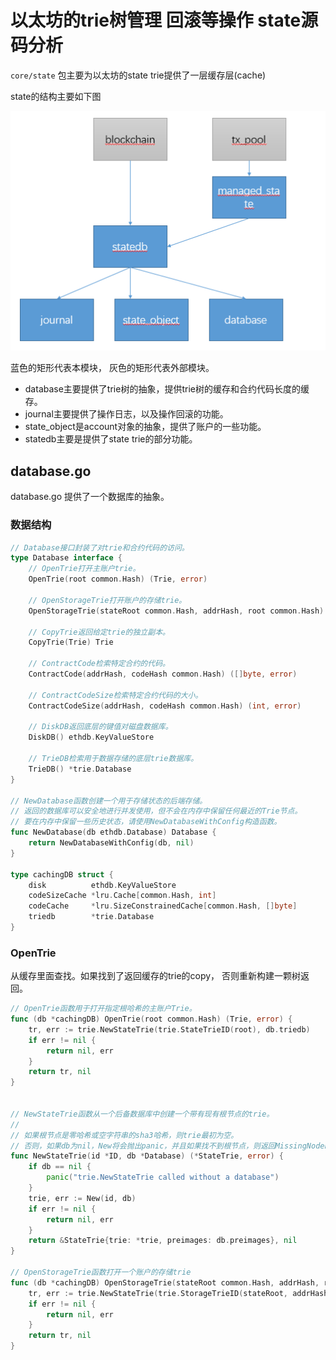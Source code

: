 # 以太坊的trie树管理 回滚等操作 state源码分析
`core/state` 包主要为以太坊的state trie提供了一层缓存层(cache)

state的结构主要如下图

<img src="../../img/state_1.png">

蓝色的矩形代表本模块， 灰色的矩形代表外部模块。
- database主要提供了trie树的抽象，提供trie树的缓存和合约代码长度的缓存。
- journal主要提供了操作日志，以及操作回滚的功能。
- state_object是account对象的抽象，提供了账户的一些功能。
- statedb主要是提供了state trie的部分功能。

## database.go
database.go 提供了一个数据库的抽象。

### 数据结构
```go
// Database接口封装了对trie和合约代码的访问。
type Database interface {
	// OpenTrie打开主账户trie。
	OpenTrie(root common.Hash) (Trie, error)

	// OpenStorageTrie打开账户的存储trie。
	OpenStorageTrie(stateRoot common.Hash, addrHash, root common.Hash) (Trie, error)

	// CopyTrie返回给定trie的独立副本。
	CopyTrie(Trie) Trie

	// ContractCode检索特定合约的代码。
	ContractCode(addrHash, codeHash common.Hash) ([]byte, error)

	// ContractCodeSize检索特定合约代码的大小。
	ContractCodeSize(addrHash, codeHash common.Hash) (int, error)

	// DiskDB返回底层的键值对磁盘数据库。
	DiskDB() ethdb.KeyValueStore

	// TrieDB检索用于数据存储的底层trie数据库。
	TrieDB() *trie.Database
}

// NewDatabase函数创建一个用于存储状态的后端存储。
// 返回的数据库可以安全地进行并发使用，但不会在内存中保留任何最近的Trie节点。
// 要在内存中保留一些历史状态，请使用NewDatabaseWithConfig构造函数。
func NewDatabase(db ethdb.Database) Database {
    return NewDatabaseWithConfig(db, nil)
}

type cachingDB struct {
    disk          ethdb.KeyValueStore
    codeSizeCache *lru.Cache[common.Hash, int]
    codeCache     *lru.SizeConstrainedCache[common.Hash, []byte]
    triedb        *trie.Database
}
```

### OpenTrie
从缓存里面查找。如果找到了返回缓存的trie的copy， 否则重新构建一颗树返回。
```go
// OpenTrie函数用于打开指定根哈希的主账户Trie。
func (db *cachingDB) OpenTrie(root common.Hash) (Trie, error) {
	tr, err := trie.NewStateTrie(trie.StateTrieID(root), db.triedb)
	if err != nil {
		return nil, err
	}
	return tr, nil
}


// NewStateTrie函数从一个后备数据库中创建一个带有现有根节点的trie。
// 
// 如果根节点是零哈希或空字符串的sha3哈希，则trie最初为空。
// 否则，如果db为nil，New将会抛出panic，并且如果找不到根节点，则返回MissingNodeError。
func NewStateTrie(id *ID, db *Database) (*StateTrie, error) {
    if db == nil {
        panic("trie.NewStateTrie called without a database")
    }
    trie, err := New(id, db)
    if err != nil {
        return nil, err
    }
    return &StateTrie{trie: *trie, preimages: db.preimages}, nil
}

// OpenStorageTrie函数打开一个账户的存储trie
func (db *cachingDB) OpenStorageTrie(stateRoot common.Hash, addrHash, root common.Hash) (Trie, error) {
    tr, err := trie.NewStateTrie(trie.StorageTrieID(stateRoot, addrHash, root), db.triedb)
    if err != nil {
        return nil, err
    }
    return tr, nil
}
```



































